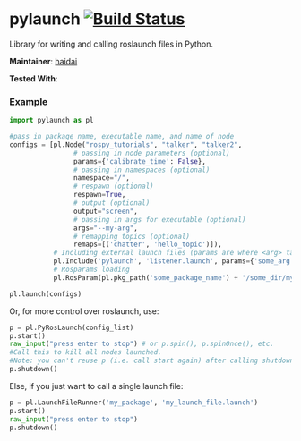 # pylaunch [![Build Status](https://magnum.travis-ci.com/mayfieldrobotics/pylaunch.svg?token=qHBoPmgQbWPVxfoYZkz1&branch=master)](https://magnum.travis-ci.com/mayfieldrobotics/pylaunch)
Library for writing and calling roslaunch files in Python.

**Maintainer**: [haidai](https://github.com/haidai)

**Tested With**:

### Example
```python
import pylaunch as pl

#pass in package_name, executable name, and name of node
configs = [pl.Node("rospy_tutorials", "talker", "talker2",
                # passing in node parameters (optional)
                params={'calibrate_time': False},
                # passing in namespaces (optional)
                namespace="/",
                # respawn (optional)
                respawn=True,
                # output (optional)
                output="screen",
                # passing in args for executable (optional)
                args="--my-arg",
                # remapping topics (optional)
                remaps=[('chatter', 'hello_topic')]),
           # Including external launch files (params are where <arg> tags used to go)
           pl.Include('pylaunch', 'listener.launch', params={'some_arg': '21'}),
           # Rosparams loading
           pl.RosParam(pl.pkg_path('some_package_name') + '/some_dir/my.yaml', 'load')]

pl.launch(configs)
```
Or, for more control over roslaunch, use:

```python
p = pl.PyRosLaunch(config_list)
p.start()
raw_input("press enter to stop") # or p.spin(), p.spinOnce(), etc.
#Call this to kill all nodes launched.
#Note: you can't reuse p (i.e. call start again) after calling shutdown.
p.shutdown()  
```

Else, if you just want to call a single launch file:

```python
p = pl.LaunchFileRunner('my_package', 'my_launch_file.launch')
p.start()
raw_input("press enter to stop")
p.shutdown()
```
